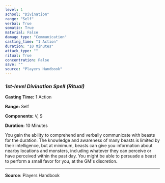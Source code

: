 ```yaml
---
level: 1
school: "Divination"
range: "Self"
verbal: True
somatic: True
material: False
damage_type: "Communication"
casting_time: "1 Action"
duration: "10 Minutes"
attack_type: ""
ritual: True
concentration: False
save: ""
source: "Players Handbook"
---
```


### *1st-level Divination Spell* *(Ritual)*

**Casting Time:** 1 Action

**Range:** Self

**Components:** V, S

**Duration:** 10 Minutes

You gain the ability to comprehend and verbally communicate with beasts for the duration. The knowledge and awareness of many beasts is limited by their intelligence, but at minimum, beasts can give you information about nearby locations and monsters, including whatever they can perceive or have perceived within the past day. You might be able to persuade a beast to perform a small favor for you, at the GM's discretion.

---
**Source:** Players Handbook
